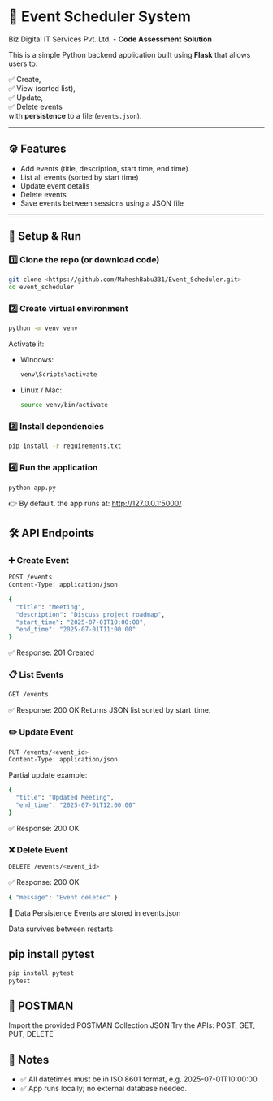 # 📅 Event Scheduler System

Biz Digital IT Services Pvt. Ltd. - **Code Assessment Solution**

This is a simple Python backend application built using **Flask** that allows users to:

✅ Create,  
✅ View (sorted list),  
✅ Update,  
✅ Delete events  
with **persistence** to a file (`events.json`).

---

## ⚙️ Features
- Add events (title, description, start time, end time)
- List all events (sorted by start time)
- Update event details
- Delete events
- Save events between sessions using a JSON file

---

## 🚀 Setup & Run

### 1️⃣ Clone the repo (or download code)
```bash
git clone <https://github.com/MaheshBabu331/Event_Scheduler.git>
cd event_scheduler
```

### 2️⃣ Create virtual environment
```bash
python -m venv venv
```
Activate it:
- Windows:
  ``` bash
  venv\Scripts\activate
  ```
- Linux / Mac:
  ``` bash
  source venv/bin/activate
  ```
### 3️⃣ Install dependencies
``` bash
pip install -r requirements.txt
```
### 4️⃣ Run the application
``` bash
python app.py
```
👉 By default, the app runs at:
http://127.0.0.1:5000/
## 🛠 API Endpoints
### ➕ Create Event
``` bash
POST /events
Content-Type: application/json
```
``` bash
{
  "title": "Meeting",
  "description": "Discuss project roadmap",
  "start_time": "2025-07-01T10:00:00",
  "end_time": "2025-07-01T11:00:00"
}
```
✅ Response: 201 Created
### 📋 List Events
``` bash
GET /events
```
✅ Response: 200 OK
Returns JSON list sorted by start_time.
### ✏️ Update Event
```   bash
PUT /events/<event_id>
Content-Type: application/json
```
Partial update example:
``` bash
{
  "title": "Updated Meeting",
  "end_time": "2025-07-01T12:00:00"
}
```
✅ Response: 200 OK
### ❌ Delete Event
``` bash
DELETE /events/<event_id>
```
✅ Response: 200 OK
``` bash
{ "message": "Event deleted" }
```
🔑 Data Persistence
Events are stored in events.json

Data survives between restarts

## pip install pytest
``` bash
pip install pytest
pytest
```
## 📂 POSTMAN
Import the provided POSTMAN Collection JSON
Try the APIs: POST, GET, PUT, DELETE

## 📌 Notes
- ✅ All datetimes must be in ISO 8601 format, e.g. 2025-07-01T10:00:00
- ✅ App runs locally; no external database needed.


